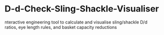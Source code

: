 # D-d-Check-Sling-Shackle-Visualiser
nteractive engineering tool to calculate and visualise sling/shackle D/d ratios, eye length rules, and basket capacity reductions
